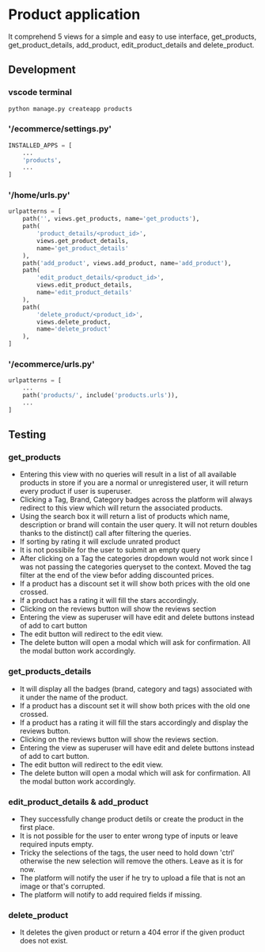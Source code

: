 # Product application

It comprehend 5 views for a simple and easy to use interface, get_products, get_product_details, add_product, edit_product_details and delete_product.

## Development

### vscode terminal
```python
python manage.py createapp products
```

### '/ecommerce/settings.py'
```python
INSTALLED_APPS = [
    ...
    'products',
    ...
]
```

### '/home/urls.py'
```python
urlpatterns = [
    path('', views.get_products, name='get_products'),
    path(
        'product_details/<product_id>',
        views.get_product_details,
        name='get_product_details'
    ),
    path('add_product', views.add_product, name='add_product'),
    path(
        'edit_product_details/<product_id>',
        views.edit_product_details,
        name='edit_product_details'
    ),
    path(
        'delete_product/<product_id>',
        views.delete_product,
        name='delete_product'
    ),
]
```

### '/ecommerce/urls.py'
```python
urlpatterns = [
    ...
    path('products/', include('products.urls')),
    ...
]
```

## Testing

### get_products
- Entering this view with no queries will result in a list of all available products in store if you are a normal or unregistered user, it will return every product if user is superuser.
- Clicking a Tag, Brand, Category badges across the platform will always redirect to this view which will return the associated products.
- Using the search box it will return a list of products which name, description or brand will contain the user query. It will not return doubles thanks to the distinct() call after filtering the queries.
- If sorting by rating it will exclude unrated product
- It is not possibile for the user to submit an empty query
- After clicking on a Tag the categories dropdown would not work since I was not passing the categories queryset to the context. Moved the tag filter at the end of the view befor adding discounted prices.
- If a product has a discount set it will show both prices with the old one crossed.
- If a product has a rating it will fill the stars accordingly.
- Clicking on the reviews button will show the reviews section
- Entering the view as superuser will have edit and delete buttons instead of add to cart button
- The edit button will redirect to the edit view.
- The delete button will open a modal which will ask for confirmation. All the modal button work accordingly.

### get_products_details
- It will display all the badges (brand, category and tags) associated with it under the name of the product.
- If a product has a discount set it will show both prices with the old one crossed.
- If a product has a rating it will fill the stars accordingly and display the reviews button.
- Clicking on the reviews button will show the reviews section.
- Entering the view as superuser will have edit and delete buttons instead of add to cart button.
- The edit button will redirect to the edit view.
- The delete button will open a modal which will ask for confirmation. All the modal button work accordingly.

### edit_product_details & add_product
- They successfully change product detils or create the product in the first place.
- It is not possible for the user to enter wrong type of inputs or leave required inputs empty.
- Tricky the selections of the tags, the user need to hold down 'ctrl' otherwise the new selection will remove the others. Leave as it is for now.
- The platform will notify the user if he try to upload a file that is not an image or that's corrupted. 
- The platform will notify to add required fields if missing.

### delete_product
- It deletes the given product or return a 404 error if the given product does not exist.

